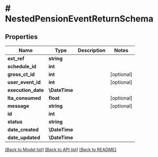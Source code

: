 # # NestedPensionEventReturnSchema

## Properties

Name | Type | Description | Notes
------------ | ------------- | ------------- | -------------
**ext_ref** | **string** |  |
**schedule_id** | **int** |  |
**gross_ct_id** | **int** |  | [optional]
**user_event_id** | **int** |  | [optional]
**execution_date** | **\DateTime** |  |
**lta_consumed** | **float** |  | [optional]
**message** | **string** |  | [optional]
**id** | **int** |  |
**status** | **string** |  |
**date_created** | **\DateTime** |  |
**date_updated** | **\DateTime** |  |

[[Back to Model list]](../../README.md#models) [[Back to API list]](../../README.md#endpoints) [[Back to README]](../../README.md)
